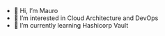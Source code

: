 - 👋 Hi, I’m Mauro
- 👀 I’m interested in Cloud Architecture and DevOps
- 🌱 I’m currently learning Hashicorp Vault
<!---
- 💞️ I’m looking to collaborate on ...
- 📫 How to reach me ...
- 😄 Pronouns: ...
- ⚡ Fun fact: ...


maufq/maufq is a ✨ special ✨ repository because its `README.md` (this file) appears on your GitHub profile.
You can click the Preview link to take a look at your changes.
--->
